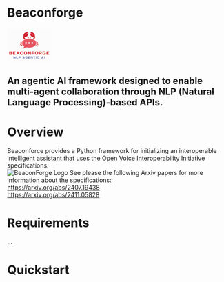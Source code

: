 # Beaconforge
<img src="images/beaconforge_logo.png" width="20%" alt="BeaconForge Logo">

## An agentic AI framework designed to enable multi-agent collaboration through NLP (Natural Language Processing)-based APIs.

# Overview
Beaconforce provides a Python framework for initializing an interoperable intelligent assistant that uses the Open Voice Interoperability Initiative specifications.<br />
<img src="images/baiovon.png" width="50%" alt="BeaconForge Logo">
See please the following Arxiv papers for more information about the specifications:<br />
https://arxiv.org/abs/2407.19438<br />
https://arxiv.org/abs/2411.05828<br />

# Requirements
...

# Quickstart

